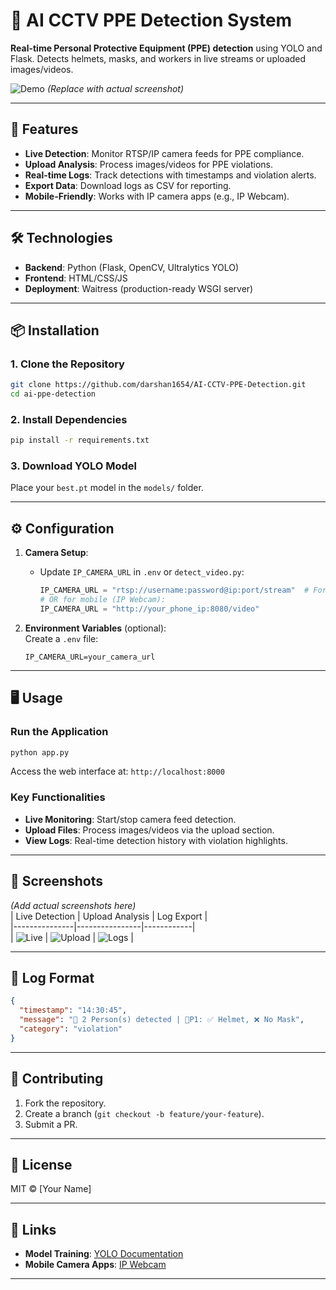 # 👷 AI CCTV PPE Detection System  
**Real-time Personal Protective Equipment (PPE) detection** using YOLO and Flask. Detects helmets, masks, and workers in live streams or uploaded images/videos.  

![Demo](https://via.placeholder.com/800x400.png?text=Demo+Preview) *(Replace with actual screenshot)*  

---

## 🚀 Features  
- **Live Detection**: Monitor RTSP/IP camera feeds for PPE compliance.  
- **Upload Analysis**: Process images/videos for PPE violations.  
- **Real-time Logs**: Track detections with timestamps and violation alerts.  
- **Export Data**: Download logs as CSV for reporting.  
- **Mobile-Friendly**: Works with IP camera apps (e.g., IP Webcam).  

---

## 🛠️ Technologies  
- **Backend**: Python (Flask, OpenCV, Ultralytics YOLO)  
- **Frontend**: HTML/CSS/JS  
- **Deployment**: Waitress (production-ready WSGI server)  

---

## 📦 Installation  

### 1. Clone the Repository  
```bash
git clone https://github.com/darshan1654/AI-CCTV-PPE-Detection.git
cd ai-ppe-detection
```

### 2. Install Dependencies  
```bash
pip install -r requirements.txt
```

### 3. Download YOLO Model  
Place your `best.pt` model in the `models/` folder.  

---

## ⚙️ Configuration  
1. **Camera Setup**:  
   - Update `IP_CAMERA_URL` in `.env` or `detect_video.py`:  
     ```python
     IP_CAMERA_URL = "rtsp://username:password@ip:port/stream"  # For IP cameras
     # OR for mobile (IP Webcam):
     IP_CAMERA_URL = "http://your_phone_ip:8080/video"
     ```

2. **Environment Variables** (optional):  
   Create a `.env` file:  
   ```plaintext
   IP_CAMERA_URL=your_camera_url
   ```

---

## 🖥️ Usage  

### Run the Application  
```bash
python app.py
```
Access the web interface at: `http://localhost:8000`  

### Key Functionalities  
- **Live Monitoring**: Start/stop camera feed detection.  
- **Upload Files**: Process images/videos via the upload section.  
- **View Logs**: Real-time detection history with violation highlights.  

---

## 📸 Screenshots  
*(Add actual screenshots here)*  
| Live Detection | Upload Analysis | Log Export |  
|---------------|----------------|------------|  
| ![Live](https://via.placeholder.com/300x200.png?text=Live+Feed) | ![Upload](https://via.placeholder.com/300x200.png?text=Upload+Demo) | ![Logs](https://via.placeholder.com/300x200.png?text=Logs+Export) |  

---

## 📜 Log Format  
```json
{
  "timestamp": "14:30:45",
  "message": "👷 2 Person(s) detected | 👤P1: ✅ Helmet, ❌ No Mask",
  "category": "violation"
}
```

---

## 🤝 Contributing  
1. Fork the repository.  
2. Create a branch (`git checkout -b feature/your-feature`).  
3. Submit a PR.  

---

## 📄 License  
MIT © [Your Name]  

---

## 🔗 Links  
- **Model Training**: [YOLO Documentation](https://docs.ultralytics.com/)  
- **Mobile Camera Apps**: [IP Webcam](https://play.google.com/store/apps/details?id=com.pas.webcam)  

---
